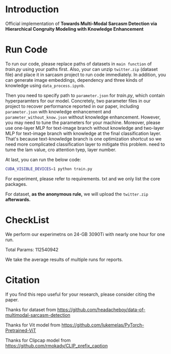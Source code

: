 # Introduction

Official implementation of **Towards Multi-Modal Sarcasm Detection via Hierarchical Congruity Modeling with Knowledge Enhancement**

# Run Code

To run our code, please replace paths of datasets in `main function` of *train.py* using your paths first. Also, your can unzip `twitter.zip` (dataset file)  and place it in sarcasm project to run code immediately. In addition, you can generate image embeddings, dependency and three kinds of knowledge using `data_process.ipynb`.

Then you need to specify path to `parameter.json` for *train.py*,  which contain hyperparamters for our model.  Concretely, two parameter files in our project to recover performance reported in our paper, including `parameter.json` with knowledge enhancement and `parameter_without_know.json` without knowledge enhancement.  However, you may need to tune the parameters for your machine.  Moreover,  please use one-layer MLP for text-image branch without knowledge and  two-layer MLP for text-image branch with knowledge at the final classification layer. That's because text-knowledge branch is one optimization shortcut so we need more complicated classification layer to mitigate this problem. need to tume the lam value, cro attention tyep, layer number.

At last,  you can run the below code:

```bash
CUDA_VISIBLE_DEVICES=1 python train.py
```



For experiment, please refer to requirements. txt and we only list the core packages.

For dataset,  **as the anonymous rule,** we will upload the `twitter.zip`  **afterwards.**

# CheckList 

We perform our experimetns on 24-GB 3090Ti with nearly one hour for one run.

Total Params: 112540942

We take the average results of  multiple runs for reports.

# Citation

If you find this repo useful for your research, please consider citing the paper.

Thanks for dataset from https://github.com/headacheboy/data-of-multimodal-sarcasm-detection

Thanks for Vit model from https://github.com/lukemelas/PyTorch-Pretrained-ViT

Thanks for Clipcap model from https://github.com/rmokady/CLIP_prefix_caption

